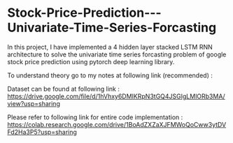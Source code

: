 # Stock-Price-Prediction---Univariate-Time-Series-Forcasting

In this project, I have implemented a 4 hidden layer stacked LSTM RNN architecture to solve the univariate time series forcasting problem of google stock price prediction using pytorch deep learning library.

To understand theory go to my notes at following link (recommended) : 

Dataset can be found at following link : https://drive.google.com/file/d/1hVhxy6DMIKRpN3tGQ4JSGIgLMlORb3MA/view?usp=sharing

Please refer to following link for entire code implementation : https://colab.research.google.com/drive/1BoAdZXZaXJFMWoQoCww3ytDVFd2Ha3P5?usp=sharing
